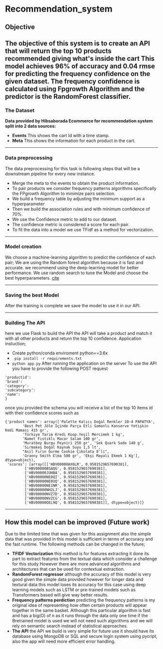 # Recommendation_system
## Objective 
The objective of this system is to create an API that will return the top 10 products recommended giving what's inside the cart This model achieves 96% of accuracy and 0.04 rmse for predicting the frequency confidence on the given dataset. 
The frequency confidence is calculated using Fpgrowth Algorithm and the predictor is the RandomForest classifier.
----------------------------
### The Dataset 
__Data provided by Hibsaborada Ecommerce for recommendation system split into 2 data sources:__
- __Events__ This shows the cart Id with a time stamp.
- __Meta__ This shows the information for each product in the cart. 
_________________________
### Data preprocessing 
The data preprocessing for this task is following steps that will be a downstream pipeline for every new instance. 
- Merge the meta to the events to obtain the product information. 
- To pair products we consider frequency patterns algorithms specifically the FPgrowth Algorithm to minimize pairs selection.
- We build a frequency table by adjusting the minimum support as a hyperparameter 
- Then we build the association rules and with minimum confidence of 70%. 
- We use the Confidence metric to add to our dataset. 
- The confidence metric is considered a score for each pair.
- To fit the data into a model we use TFidf as a method for vectorization. 
_________________________
### Model creation 
We choose a machine-learning algorithm to predict the confidence of each pair; We are using the Random forest algorithm because it is fast and accurate. we recommend using the deep-learning model for better performance. 
We use random search to tune the Model and choose the best hyperparameters. [cite](https://towardsdatascience.com/hyperparameter-tuning-the-random-forest-in-python-using-scikit-learn-28d2aa77dd74)
_________________________
### Saving the best Model
After the training is complete we save the model to use it in our API. 
____________________________
### Building The API 
here we use Flask to build the API the API will take a product and match it with all other products and return the top 10 confidence. 
Application instuction;
- Create python/conda enviroment python==3.6x
- ``` pip install -r requirements.txt```
- ```python app.py```
After running the application on the server
To use the API you have to provide the following POST request 
```{
'productid':
'brand':
'category':
'subcategory':
'name':
}
```
once you provided the schema you will receive a list of the top 10 items id with their confidence scores such as 
```
{'product names': array(['Palette Kalıcı Doğal Renkler 10-4 PAPATYA',
        'Best Pet Jöle İçinde Parça Etli Somonlu Konserve Yetişkin Kedi Maması 415 gr',
        'Türkiye Tarım Kredi Koop.Yeşil Mercimek 1 kg',
        'Namet Fıstıklı Macar Salam 100 gr',
        'Muratbey Burgu Peyniri 250 gr', 'Sek Quark Sade 140 g',
        'Sırmakeş Doğal Kaynak Suyu 1,5 lt',
        "Asil Fırın Gurme Cookie Çikolata 8'li",
        'Granny Smith Elma 500 gr', 'Ekşi Mayalı Ekmek 1 Kg'], dtype=object),
 'scores': [array([['HBV00000AX6LR', 0.9581529657690381],
         ['HBV00000BSAQG', 0.9581529657690381],
         ['HBV00000JUHBA', 0.9581529657690381],
         ['HBV00000NE0QI', 0.9581529657690381],
         ['HBV00000NE0UQ', 0.9581529657690381],
         ['HBV00000NE1NR', 0.9581529657690381],
         ['HBV00000NH2LJ', 0.9581529657690381],
         ['HBV00000NVZ7D', 0.9581529657690381],
         ['HBV00000NVZCG', 0.9581529657690381],
         ['HBV00000OEL9Q', 0.9581529657690381]], dtype=object)]}
```
------------------------------------------
## How this model can be improved (Future work)
Due to the limited time that was given for this assignment also the simple data that was provided in this model is sufficient in terms of accuracy and the fast runtime. 
The following methods can be changed in the future;
- __TFIDF Vectorization__ this method is for features extracting it done its part to extract features from the textual data which consider a challenge for this study However there are more advanced algorithms and architectures that can be used for contextual extraction. 
- __RandomForest regressor__ although the accuracy of this model is very good given the simple data provided however for longer data and textural data this model loses its accuracy for this case using deep learning models such as LSTM or pre-trained models such as Transformers based will give way better results. 
- __Frequency patterns perdiction__ predicting the frequency patterns is my original idea of representing how often certain products will appear together in the same basket. Although this particular algorithm is fast and has a big(O) of n as it runs through the data only one time if the Bretrained model is used we will not need such algorithms and we will rely on semantic search instead of statistical approaches. 
- __The API__ the API we build is very simple for future use it should have its database using MongoDB or SQL and secure login system using pycript, also the app will need more efficient error handling. 
